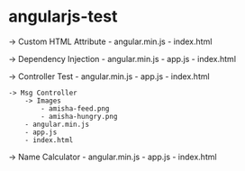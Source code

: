 # angularjs-test

-> Custom HTML Attribute
    - angular.min.js
    - index.html

-> Dependency Injection
    - angular.min.js
    - app.js
    - index.html

-> Controller Test
    - angular.min.js
    - app.js
    - index.html

    -> Msg Controller
        -> Images
            - amisha-feed.png
            - amisha-hungry.png
        - angular.min.js
        - app.js
        - index.html

-> Name Calculator
    - angular.min.js
    - app.js
    - index.html
